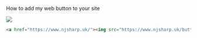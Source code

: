 How to add my web button to your site

<a href="https://www.njsharp.uk/"><img src="https://www.njsharp.uk/button.gif"></a>


```HTML
<a href="https://www.njsharp.uk/"><img src="https://www.njsharp.uk/button.gif"></a>
```